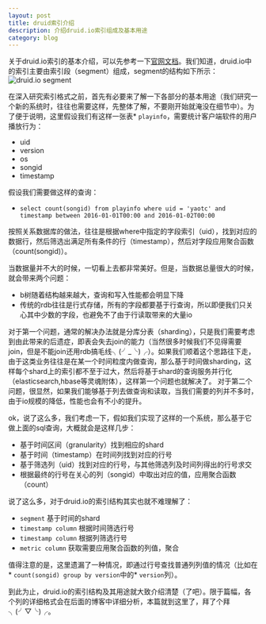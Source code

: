 ```yaml
---
layout: post
title: druid索引介绍
description: 介绍druid.io索引组成及基本用途
category: blog
---
```


关于druid.io索引的基本介绍，可以先参考一下[官网文档][1]。我们知道，druid.io中的索引主要由索引段（segment）组成，segment的结构如下所示：
![druid.io segment](http://druid.io/docs/img/druid-column-types.png)

在深入研究索引格式之前，首先有必要来了解一下各部分的基本用途（我们研究一个新的系统时，往往也需要这样，先整体了解，不要刚开始就淹没在细节中）。为了便于说明，这里假设我们有这样一张表* `playinfo`，需要统计客户端软件的用户播放行为：

<ul>
    <li>uid</li>
    <li>version</li>
    <li>os</li>
    <li>songid</li>
    <li>timestamp</li>
</ul>

假设我们需要做这样的查询：
* `select count(songid) from playinfo where uid = 'yaotc' and timestamp between 2016-01-01T00:00 and 2016-01-02T00:00`

按照关系数据库的做法，往往是根据where中指定的字段索引（uid），找到对应的数据行，然后筛选出满足所有条件的行（timestamp），然后对字段应用聚合函数（count(songid)）。

当数据量并不大的时候，一切看上去都非常美好。但是，当数据总量很大的时候，就会带来两个问题：
<ul>
    <li>b树随着结构越来越大，查询和写入性能都会明显下降</li>
    <li>传统的rdb往往是行式存储，所有的字段都要基于行查询，所以即便我们只关心其中少数的字段，也避免不了由于行读取带来的大量io</li>
</ul>

对于第一个问题，通常的解决办法就是分库分表（sharding），只是我们需要考虑到由此带来的后遗症，即表会失去join的能力（当然很多时候我们不见得需要join，但是不能join还用rdb搞毛线╮(╯_╰)╭）。如果我们顺着这个思路往下走，由于这类业务往往是在某一个时间粒度内做查询，那么基于时间做sharding，这样每个shard上的索引都不至于过大，然后将基于shard的查询服务并行化（elasticsearch,hbase等灵魂附体），这样第一个问题也就解决了。
对于第二个问题，很显然，如果我们能够基于列去做查询和读取，当我们需要的列并不多时，由于io规模的降低，性能也会有不小的提升。

ok，说了这么多，我们考虑一下，假如我们实现了这样的一个系统，那么基于它做上面的sql查询，大概就会是这样几步：
<ul>
    <li>基于时间区间（granularity）找到相应的shard</li>
    <li>基于时间（timestamp）在时间列找到对应的行号</li>
    <li>基于筛选列（uid）找到对应的行号，与其他筛选列及时间列得出的行号求交</li>
    <li>根据最终的行号在关心的列（songid）中取出对应的值，应用聚合函数（count）</li>
</ul>

说了这么多，对于druid.io的索引结构其实也就不难理解了：

* `segment` 基于时间的shard
* `timestamp column` 根据时间筛选行号
* `timestamp column` 根据列筛选行号 
* `metric column` 获取需要应用聚合函数的列值，聚合

值得注意的是，这里遗漏了一种情况，即通过行号查找普通列列值的情况（比如在* `count(songid) group by version`中的* `version`列）。

到此为止，druid.io的索引结构及其用途就大致介绍清楚（了吧）。限于篇幅，各个列的详细格式会在后面的博客中详细分析，本篇就到这里了，拜了个拜╮(╯▽╰)╭。

[Yaotc]:    http://yaotec.info  "Yaotc"
[1]:   http://druid.io/docs/latest/design/segments.html "druid.io segments"
